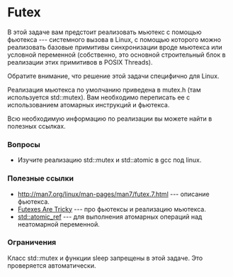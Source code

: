 # Futex

В этой задаче вам предстоит реализовать мьютекс с помощью фьютекса --- системного вызова в Linux, с помощью которого можно реализовать
базовые примитивы синхронизации вроде мьютекса или условной переменной (собственно, это основной строительный блок в реализации этих примитивов в POSIX Threads).

Обратите внимание, что решение этой задачи специфично для Linux.

Реализация мьютекса по умолчанию приведена в mutex.h (там используется std::mutex). Вам необходимо переписать ее с использованием атомарных инструкций и фьютекса.

Всю необходимую информацию по реализации вы можете найти в полезных ссылках.

### Вопросы
* Изучите реализацию std::mutex и std::atomic в gcc под linux.

### Полезные ссылки
* http://man7.org/linux/man-pages/man7/futex.7.html --- описание фьютекса.
* [Futexes Are Tricky](http://dept-info.labri.u-bordeaux.fr/~denis/Enseignement/2008-IR/Articles/01-futex.pdf) --- про фьютексы и реализацию мьютекса.
* [std::atomic_ref](https://en.cppreference.com/w/cpp/atomic/atomic_ref) --- для выполнения атомарных операций
над неатомарной переменной.

### Ограничения
Класс std::mutex и функции sleep запрещены в этой задаче. Это проверяется автоматически.
